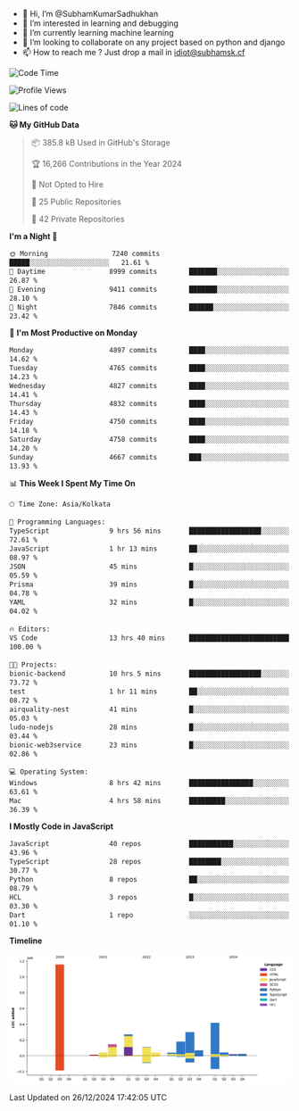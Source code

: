 - 👋 Hi, I’m @SubhamKumarSadhukhan
- 👀 I’m interested in learning and debugging
- 🌱 I’m currently learning machine learning
- 💞️ I’m looking to collaborate on any project based on python and django
- 📫 How to reach me ?
      Just drop a mail in idiot@subhamsk.cf

<!---
SubhamKumarSadhukhan/SubhamKumarSadhukhan is a ✨ special ✨ repository because its `README.md` (this file) appears on your GitHub profile.
You can click the Preview link to take a look at your changes.
--->


<!--START_SECTION:waka-->
![Code Time](http://img.shields.io/badge/Code%20Time-2%2C689%20hrs%2026%20mins-blue)

![Profile Views](http://img.shields.io/badge/Profile%20Views-0-blue)

![Lines of code](https://img.shields.io/badge/From%20Hello%20World%20I%27ve%20Written-2.9%20million%20lines%20of%20code-blue)

**🐱 My GitHub Data** 

> 📦 385.8 kB Used in GitHub's Storage 
 > 
> 🏆 16,266 Contributions in the Year 2024
 > 
> 🚫 Not Opted to Hire
 > 
> 📜 25 Public Repositories 
 > 
> 🔑 42 Private Repositories 
 > 
**I'm a Night 🦉** 

```text
🌞 Morning                7240 commits        █████░░░░░░░░░░░░░░░░░░░░   21.61 % 
🌆 Daytime                8999 commits        ███████░░░░░░░░░░░░░░░░░░   26.87 % 
🌃 Evening                9411 commits        ███████░░░░░░░░░░░░░░░░░░   28.10 % 
🌙 Night                  7846 commits        ██████░░░░░░░░░░░░░░░░░░░   23.42 % 
```
📅 **I'm Most Productive on Monday** 

```text
Monday                   4897 commits        ████░░░░░░░░░░░░░░░░░░░░░   14.62 % 
Tuesday                  4765 commits        ████░░░░░░░░░░░░░░░░░░░░░   14.23 % 
Wednesday                4827 commits        ████░░░░░░░░░░░░░░░░░░░░░   14.41 % 
Thursday                 4832 commits        ████░░░░░░░░░░░░░░░░░░░░░   14.43 % 
Friday                   4750 commits        ████░░░░░░░░░░░░░░░░░░░░░   14.18 % 
Saturday                 4758 commits        ████░░░░░░░░░░░░░░░░░░░░░   14.20 % 
Sunday                   4667 commits        ███░░░░░░░░░░░░░░░░░░░░░░   13.93 % 
```


📊 **This Week I Spent My Time On** 

```text
🕑︎ Time Zone: Asia/Kolkata

💬 Programming Languages: 
TypeScript               9 hrs 56 mins       ██████████████████░░░░░░░   72.61 % 
JavaScript               1 hr 13 mins        ██░░░░░░░░░░░░░░░░░░░░░░░   08.97 % 
JSON                     45 mins             █░░░░░░░░░░░░░░░░░░░░░░░░   05.59 % 
Prisma                   39 mins             █░░░░░░░░░░░░░░░░░░░░░░░░   04.78 % 
YAML                     32 mins             █░░░░░░░░░░░░░░░░░░░░░░░░   04.02 % 

🔥 Editors: 
VS Code                  13 hrs 40 mins      █████████████████████████   100.00 % 

🐱‍💻 Projects: 
bionic-backend           10 hrs 5 mins       ██████████████████░░░░░░░   73.72 % 
test                     1 hr 11 mins        ██░░░░░░░░░░░░░░░░░░░░░░░   08.72 % 
airquality-nest          41 mins             █░░░░░░░░░░░░░░░░░░░░░░░░   05.03 % 
ludo-nodejs              28 mins             █░░░░░░░░░░░░░░░░░░░░░░░░   03.44 % 
bionic-web3service       23 mins             █░░░░░░░░░░░░░░░░░░░░░░░░   02.86 % 

💻 Operating System: 
Windows                  8 hrs 42 mins       ████████████████░░░░░░░░░   63.61 % 
Mac                      4 hrs 58 mins       █████████░░░░░░░░░░░░░░░░   36.39 % 
```

**I Mostly Code in JavaScript** 

```text
JavaScript               40 repos            ███████████░░░░░░░░░░░░░░   43.96 % 
TypeScript               28 repos            ████████░░░░░░░░░░░░░░░░░   30.77 % 
Python                   8 repos             ██░░░░░░░░░░░░░░░░░░░░░░░   08.79 % 
HCL                      3 repos             █░░░░░░░░░░░░░░░░░░░░░░░░   03.30 % 
Dart                     1 repo              ░░░░░░░░░░░░░░░░░░░░░░░░░   01.10 % 
```



**Timeline**

![Lines of Code chart](https://raw.githubusercontent.com/SubhamKumarSadhukhan/SubhamKumarSadhukhan/main/assets/bar_graph.png)


 Last Updated on 26/12/2024 17:42:05 UTC
<!--END_SECTION:waka-->
